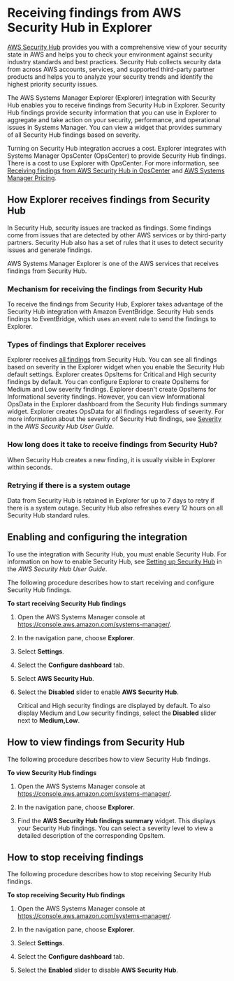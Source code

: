# Receiving findings from AWS Security Hub in Explorer<a name="explorer-securityhub-integration"></a>

[AWS Security Hub](https://docs.aws.amazon.com/securityhub/latest/userguide/what-is-securityhub.html) provides you with a comprehensive view of your security state in AWS and helps you to check your environment against security industry standards and best practices\. Security Hub collects security data from across AWS accounts, services, and supported third\-party partner products and helps you to analyze your security trends and identify the highest priority security issues\.

The AWS Systems Manager Explorer \(Explorer\) integration with Security Hub enables you to receive findings from Security Hub in Explorer\. Security Hub findings provide security information that you can use in Explorer to aggregate and take action on your security, performance, and operational issues in Systems Manager\. You can view a widget that provides summary of all Security Hub findings based on severity\. 

Turning on Security Hub integration accrues a cost\. Explorer integrates with Systems Manager OpsCenter \(OpsCenter\) to provide Security Hub findings\. There is a cost to use Explorer with OpsCenter\. For more information, see [Receiving findings from AWS Security Hub in OpsCenter](opscenter-securityhub-integration.md) and [AWS Systems Manager Pricing](https://aws.amazon.com/systems-manager/pricing/)\.

## How Explorer receives findings from Security Hub<a name="explorer-securityhub-integration-receiving-findings"></a>

In Security Hub, security issues are tracked as findings\. Some findings come from issues that are detected by other AWS services or by third\-party partners\. Security Hub also has a set of rules that it uses to detect security issues and generate findings\.

AWS Systems Manager Explorer is one of the AWS services that receives findings from Security Hub\.

### Mechanism for receiving the findings from Security Hub<a name="explorer-securityhub-integration-receive-mechanism"></a>

To receive the findings from Security Hub, Explorer takes advantage of the Security Hub integration with Amazon EventBridge\. Security Hub sends findings to EventBridge, which uses an event rule to send the findings to Explorer\.

### Types of findings that Explorer receives<a name="explorer-securityhub-integration-finding-types-received"></a>

Explorer receives [all findings](https://docs.aws.amazon.com/userguide/securityhub-cwe-integration-types.html#securityhub-cwe-integration-types-all-findings) from Security Hub\. You can see all findings based on severity in the Explorer widget when you enable the Security Hub default settings\. Explorer creates OpsItems for Critical and High security findings by default\. You can configure Explorer to create OpsItems for Medium and Low severity findings\. Explorer doesn't create OpsItems for Informational severity findings\. However, you can view Informational OpsData in the Explorer dashboard from the Security Hub findings summary widget\. Explorer creates OpsData for all findings regardless of severity\. For more information about the severity of Security Hub findings, see [Severity](https://docs.aws.amazon.com/userguide/securityhub-cwe-integration-types.html#securityhub-cwe-integration-types-all-findings) in the *AWS Security Hub User Guide*\.

### How long does it take to receive findings from Security Hub?<a name="explorer-securityhub-integration-receive-finding-latency"></a>

When Security Hub creates a new finding, it is usually visible in Explorer within seconds\. 

### Retrying if there is a system outage<a name="explorer-securityhub-integration-retry-receive"></a>

Data from Security Hub is retained in Explorer for up to 7 days to retry if there is a system outage\. Security Hub also refreshes every 12 hours on all Security Hub standard rules\. 

## Enabling and configuring the integration<a name="explorer-securityhub-integration-receive-enable"></a>

To use the integration with Security Hub, you must enable Security Hub\. For information on how to enable Security Hub, see [Setting up Security Hub](https://docs.aws.amazon.com/securityhub/latest/userguide/securityhub-settingup.html) in the *AWS Security Hub User Guide*\.

The following procedure describes how to start receiving and configure Security Hub findings\.

**To start receiving Security Hub findings**

1. Open the AWS Systems Manager console at [https://console\.aws\.amazon\.com/systems\-manager/](https://console.aws.amazon.com/systems-manager/)\.

1. In the navigation pane, choose **Explorer**\.

1. Select **Settings**\.

1. Select the **Configure dashboard** tab\.

1. Select **AWS Security Hub**\.

1. Select the **Disabled** slider to enable **AWS Security Hub**\.

   Critical and High security findings are displayed by default\. To also display Medium and Low security findings, select the **Disabled** slider next to **Medium,Low**\.

## How to view findings from Security Hub<a name="explorer-securityhub-integration-view-received-findings"></a>

The following procedure describes how to view Security Hub findings\.

**To view Security Hub findings**

1. Open the AWS Systems Manager console at [https://console\.aws\.amazon\.com/systems\-manager/](https://console.aws.amazon.com/systems-manager/)\.

1. In the navigation pane, choose **Explorer**\.

1. Find the **AWS Security Hub findings summary** widget\. This displays your Security Hub findings\. You can select a severity level to view a detailed description of the corresponding OpsItem\.

## How to stop receiving findings<a name="explorer-securityhub-integration-disable-receive"></a>

The following procedure describes how to stop receiving Security Hub findings\.

**To stop receiving Security Hub findings**

1. Open the AWS Systems Manager console at [https://console\.aws\.amazon\.com/systems\-manager/](https://console.aws.amazon.com/systems-manager/)\.

1. In the navigation pane, choose **Explorer**\.

1. Select **Settings**\.

1. Select the **Configure dashboard** tab\.

1. Select the **Enabled** slider to disable **AWS Security Hub**\.